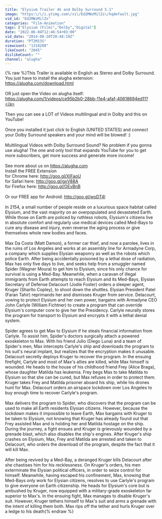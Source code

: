 ```yaml
---
title: "Elysium Trailer 4k and Dolby Surround 5.1"
image: "https:\/\/i.ytimg.com\/vi\/Ed2MWzMilZs\/hqdefault.jpg"
vid_id: "Ed2MWzMilZs"
categories: "Film-Animation"
tags: ["Elysium (Film)","Dolby","Digital"]
date: "2022-06-04T12:46:54+03:00"
vid_date: "2014-08-20T20:48:19Z"
duration: "PT2M13S"
viewcount: "1318208"
likeCount: "2045"
dislikeCount: ""
channel: "alugha"
---
```

{% raw %}This Trailer is available in English as Stereo and Dolby Surround. You just have to install the alugha extension: <a rel="nofollow" target="blank" href="https://alugha.com/download.html">https://alugha.com/download.html</a><br /><br />OR just open the Video on alugha itself: <a rel="nofollow" target="blank" href="https://alugha.com/1/videos/ce95b2b0-28bb-11e4-afaf-40618694ed11?">https://alugha.com/1/videos/ce95b2b0-28bb-11e4-afaf-40618694ed11?</a><br /><br />Then you can see a LOT of Videos multilingual and in Dolby and this on YouTube!<br /><br />Once you installed it just click to English (UNITED STATES) and connect your Dolby Surround speakers and your mind will be blowed! :)<br /><br />Multilingual Videos with Dolby Surround Sound? No problem if you gonna use alugha! The one and only tool that expands YouTube for you to get more subscribers, get more success and generate more income!<br /><br />See more about us on <a rel="nofollow" target="blank" href="https://alugha.com">https://alugha.com</a><br />Install the FREE Extension<br />for Chrome here: <a rel="nofollow" target="blank" href="http://goo.gl/XIFaoU">http://goo.gl/XIFaoU</a><br />for Safari here: <a rel="nofollow" target="blank" href="http://goo.gl/gxV88A">http://goo.gl/gxV88A</a><br />for Firefox here: <a rel="nofollow" target="blank" href="http://goo.gl/OEvBnB">http://goo.gl/OEvBnB</a><br /><br />Or our FREE app for Android: <a rel="nofollow" target="blank" href="http://goo.gl/woDT4l">http://goo.gl/woDT4l</a><br /><br />In 2154, a small number of people reside on a luxurious space habitat called Elysium, and the vast majority on an overpopulated and devastated Earth. While those on Earth are policed by ruthless robots, Elysium's citizens live in absolute comfort and regularly use medical devices called Med-Bays to cure any disease and injury, even reverse the aging process or give themselves whole new bodies and faces.<br /><br />Max Da Costa (Matt Damon), a former car thief, and now a parolee, lives in the ruins of Los Angeles and works at an assembly line for Armadyne Corp, a company which supplies Elysian weaponry as well as the robots which police Earth. After being accidentally poisoned by a lethal dose of radiation, Max has only five days to live, and seeks help from a smuggler named Spider (Wagner Moura) to get him to Elysium, since his only chance for survival is using a Med-Bay. Meanwhile, when a caravan of illegal immigrants from Earth attempts to reach Elysium and its Med-Bays, Elysian Secretary of Defense Delacourt (Jodie Foster) orders a sleeper agent, Kruger (Sharlto Copley), to shoot down the shuttles. Elysian President Patel (Faran Tahir) reprimands her and dismisses Kruger from service. Delacourt, vowing to protect Elysium and her own power, bargains with Armadyne CEO John Carlyle (William Fichtner) to create a program that can override Elysium's computer core to give her the Presidency. Carlyle neurally stores the program for transport to Elysium and encrypts it with a lethal denial system.<br /><br />Spider agrees to get Max to Elysium if he steals financial information from Carlyle. To assist him, Spider's doctors surgically attach a powered exoskeleton to Max. With his friend Julio (Diego Luna) and a team of Spider's men, Max intercepts Carlyle's ship and downloads the program to his suit's neural implant, but realizes that the encryption makes it unusable. Delacourt secretly deploys Kruger to recover the program. In the ensuing firefight, Carlyle and most of Max's allies are killed, while Max himself is wounded. He heads to the house of his childhood friend Frey (Alice Braga), whose daughter Matilda has leukemia. Frey begs Max to take Matilda to Elysium so that she can be cured, but Max refuses in order to protect them. Kruger takes Frey and Matilda prisoner aboard his ship, while his drones hunt for Max. Delacourt orders an airspace lockdown over Los Angeles to buy enough time to recover Carlyle's program.<br /><br />Max delivers the program to Spider, who discovers that the program can be used to make all Earth residents Elysian citizens. However, because the lockdown makes it impossible to leave Earth, Max bargains with Kruger to be taken to Elysium, not knowing that Kruger has already found out that Frey assisted Max and is holding her and Matilda hostage on the ship. During the journey, a fight ensues and Kruger is grievously wounded by a grenade blast, which also disables the ship's engines. After Kruger's ship crashes on Elysium, Max, Frey and Matilda are arrested and taken to Delacourt, who orders the download of the program, despite the fact that it will kill Max.<br /><br />After being revived by a Med-Bay, a deranged Kruger kills Delacourt after she chastises him for his recklessness. On Kruger's orders, his men exterminate the Elysian political officers, in order to seize control for himself. Meanwhile, having escaped his confinement, Max, knowing that Med-Bays only work for Elysian citizens, resolves to use Carlyle's program to give everyone on Earth citizenship. He heads for Elysium's core but is ambushed by Kruger, now equipped with a military-grade exoskeleton far superior to Max's. In the ensuing fight, Max manages to disable Kruger's suit. However, Kruger tethers himself to Max's suit and arms a grenade with the intent of killing them both. Max rips off the tether and hurls Kruger over a ledge to his death{% endraw %}
